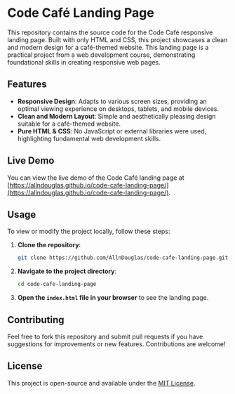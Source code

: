 # Code Café Landing Page

This repository contains the source code for the Code Café responsive landing page. Built with only HTML and CSS, this project showcases a clean and modern design for a café-themed website. This landing page is a practical project from a web development course, demonstrating foundational skills in creating responsive web pages.

## Features

- **Responsive Design**: Adapts to various screen sizes, providing an optimal viewing experience on desktops, tablets, and mobile devices.
- **Clean and Modern Layout**: Simple and aesthetically pleasing design suitable for a café-themed website.
- **Pure HTML & CSS**: No JavaScript or external libraries were used, highlighting fundamental web development skills.

## Live Demo

You can view the live demo of the Code Café landing page at [https://allndouglas.github.io/code-cafe-landing-page/](https://allndouglas.github.io/code-cafe-landing-page/).

## Usage

To view or modify the project locally, follow these steps:

1. **Clone the repository**:
    ```bash
    git clone https://github.com/AllnDouglas/code-cafe-landing-page.git
    ```
2. **Navigate to the project directory**:
    ```bash
    cd code-cafe-landing-page
    ```
3. **Open the `index.html` file in your browser** to see the landing page.

## Contributing

Feel free to fork this repository and submit pull requests if you have suggestions for improvements or new features. Contributions are welcome!

## License

This project is open-source and available under the [MIT License](LICENSE).
